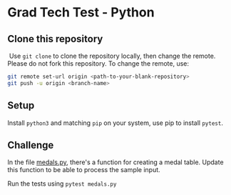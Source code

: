 # Grad Tech Test - Python

## Clone this repository

​
Use `git clone` to clone the repository locally, then change the remote. Please do not fork this repository. To change the remote, use:

```bash
git remote set-url origin <path-to-your-blank-repository>
git push -u origin <branch-name>
```

## Setup

Install `python3` and matching `pip` on your system, use pip to install `pytest`.

## Challenge

In the file [medals.py](medals.py), there's a function for creating a medal table. Update this function to be able to process the sample input.

Run the tests using `pytest medals.py`
